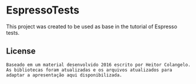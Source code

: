 # EspressoTests

This project was created to be used as base in the tutorial of Espresso tests.

License
-------

    Baseado em um material desenvolvido 2016 escrito por Heitor Colangelo. As bibliotecas foram atualizadas e os arquivos atualizados para adaptar a apresentação aqui disponibilizada.

